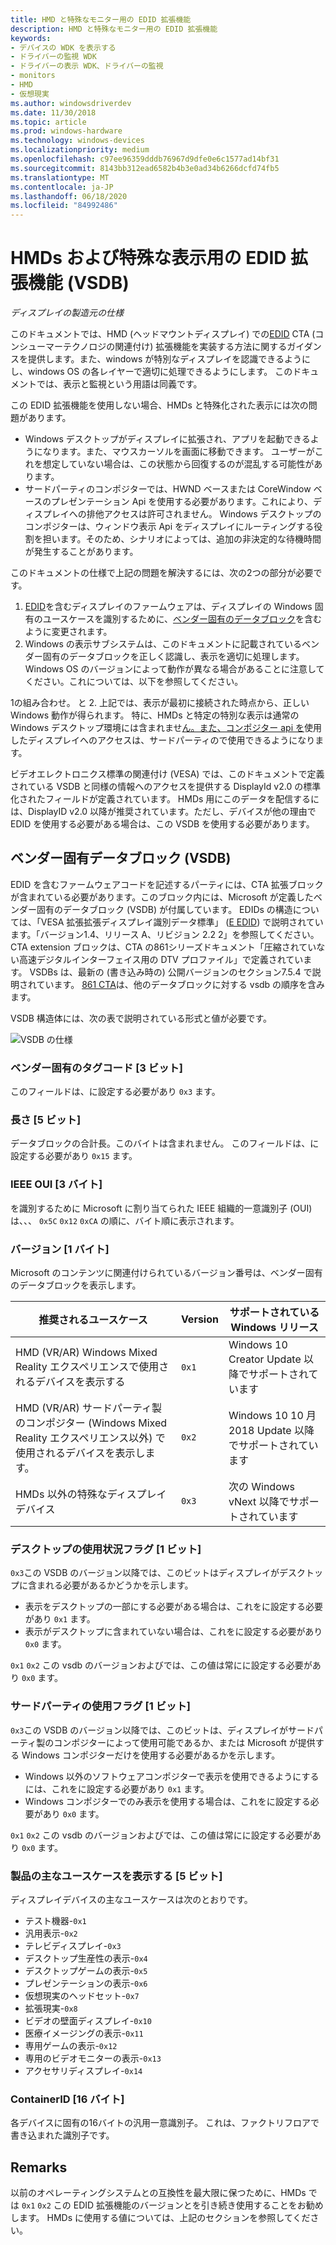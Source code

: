 ```yaml
---
title: HMD と特殊なモニター用の EDID 拡張機能
description: HMD と特殊なモニター用の EDID 拡張機能
keywords:
- デバイスの WDK を表示する
- ドライバーの監視 WDK
- ドライバーの表示 WDK、ドライバーの監視
- monitors
- HMD
- 仮想現実
ms.author: windowsdriverdev
ms.date: 11/30/2018
ms.topic: article
ms.prod: windows-hardware
ms.technology: windows-devices
ms.localizationpriority: medium
ms.openlocfilehash: c97ee96359dddb76967d9dfe0e6c1577ad14bf31
ms.sourcegitcommit: 8143bb312ead6582b4b3e0ad34b6266dcfd74fb5
ms.translationtype: MT
ms.contentlocale: ja-JP
ms.lasthandoff: 06/18/2020
ms.locfileid: "84992486"
---
```

# <a name="edid-extension-vsdb-for-hmds-and-specialized-displays"></a>HMDs および特殊な表示用の EDID 拡張機能 (VSDB)

*ディスプレイの製造元の仕様*

このドキュメントでは、HMD (ヘッドマウントディスプレイ) での[EDID](https://en.wikipedia.org/wiki/Extended_Display_Identification_Data) CTA (コンシューマーテクノロジの関連付け) 拡張機能を実装する方法に関するガイダンスを提供します。また、windows が特別なディスプレイを認識できるようにし、windows OS の各レイヤーで適切に処理できるようにします。 このドキュメントでは、表示と監視という用語は同義です。

この EDID 拡張機能を使用しない場合、HMDs と特殊化された表示には次の問題があります。

* Windows デスクトップがディスプレイに拡張され、アプリを起動できるようになります。また、マウスカーソルを画面に移動できます。 ユーザーがこれを想定していない場合は、この状態から回復するのが混乱する可能性があります。
* サードパーティのコンポジターでは、HWND ベースまたは CoreWindow ベースのプレゼンテーション Api を使用する必要があります。これにより、ディスプレイへの排他アクセスは許可されません。 Windows デスクトップのコンポジターは、ウィンドウ表示 Api をディスプレイにルーティングする役割を担います。そのため、シナリオによっては、追加の非決定的な待機時間が発生することがあります。

このドキュメントの仕様で上記の問題を解決するには、次の2つの部分が必要です。

1. [EDID](https://en.wikipedia.org/wiki/Extended_Display_Identification_Data)を含むディスプレイのファームウェアは、ディスプレイの Windows 固有のユースケースを識別するために、[ベンダー固有のデータブロック](https://en.wikipedia.org/wiki/Extended_Display_Identification_Data#EIA.2FCEA-861_extension_block)を含むように変更されます。
2. Windows の表示サブシステムは、このドキュメントに記載されているベンダー固有のデータブロックを正しく認識し、表示を適切に処理します。 Windows OS のバージョンによって動作が異なる場合があることに注意してください。これについては、以下を参照してください。

1の組み合わせ。 と 2. 上記では、表示が最初に接続された時点から、正しい Windows 動作が得られます。 特に、HMDs と特定の特別な表示は通常の Windows デスクトップ環境には含まれませ[ん。また、コンポジター api を](https://docs.microsoft.com/uwp/api/windows.devices.display.core)使用したディスプレイへのアクセスは、サードパーティので使用できるようになります。

ビデオエレクトロニクス標準の関連付け (VESA) では、このドキュメントで定義されている VSDB と同様の情報へのアクセスを提供する DisplayId v2.0 の標準化されたフィールドが定義されています。  HMDs 用にこのデータを配信するには、DisplayID v2.0 以降が推奨されています。ただし、デバイスが他の理由で EDID を使用する必要がある場合は、この VSDB を使用する必要があります。

## <a name="vendor-specific-data-block-vsdb"></a>ベンダー固有データブロック (VSDB)

EDID を含むファームウェアコードを記述するパーティには、CTA 拡張ブロックが含まれている必要があります。このブロック内には、Microsoft が定義したベンダー固有のデータブロック (VSDB) が付属しています。 EDIDs の構造については、「VESA 拡張拡張ディスプレイ識別データ標準」 ([E EDID](https://vesa.org/vesa-standards/standards-summaries/)) で説明されています。「バージョン1.4、リリース A、リビジョン 2.2 2」を参照してください。  CTA extension ブロックは、CTA の861シリーズドキュメント「圧縮されていない高速デジタルインターフェイス用の DTV プロファイル」で定義されています。  VSDBs は、最新の (書き込み時の) 公開バージョンのセクション7.5.4 で説明されています。 [861 CTA](https://standards.cta.tech/kwspub/published_docs/CTA-861-G-Preview.pdf)は、他のデータブロックに対する vsdb の順序を含みます。 

VSDB 構造体には、次の表で説明されている形式と値が必要です。

![VSDB の仕様](images/specialized-displays-vsdb.png)

### <a name="vendor-specific-tag-code-3-bits"></a>ベンダー固有のタグコード [3 ビット]

このフィールドは、に設定する必要があり `0x3` ます。

### <a name="length-5-bits"></a>長さ [5 ビット]

データブロックの合計長。このバイトは含まれません。  このフィールドは、に設定する必要があり `0x15` ます。

### <a name="ieee-oui-3-bytes"></a>IEEE OUI [3 バイト]

を識別するために Microsoft に割り当てられた IEEE 組織的一意識別子 (OUI) は、、、 `0x5C` `0x12` `0xCA` の順に、バイト順に表示されます。

### <a name="version-1-byte"></a>バージョン [1 バイト]

Microsoft のコンテンツに関連付けられているバージョン番号は、ベンダー固有のデータブロックを表示します。

| 推奨されるユースケース | Version | サポートされている Windows リリース |
|----------------------|---------|---------------------------|
| HMD (VR/AR) Windows Mixed Reality エクスペリエンスで使用されるデバイスを表示する | `0x1` | Windows 10 Creator Update 以降でサポートされています |
| HMD (VR/AR) サードパーティ製のコンポジター (Windows Mixed Reality エクスペリエンス以外) で使用されるデバイスを表示します。 | `0x2` | Windows 10 10 月 2018 Update 以降でサポートされています |
| HMDs 以外の特殊なディスプレイデバイス | `0x3` | 次の Windows vNext 以降でサポートされています |

### <a name="desktop-usage-flag-1-bit"></a>デスクトップの使用状況フラグ [1 ビット]

`0x3`この VSDB のバージョン以降では、このビットはディスプレイがデスクトップに含まれる必要があるかどうかを示します。

* 表示をデスクトップの一部にする必要がある場合は、これをに設定する必要があり `0x1` ます。
* 表示がデスクトップに含まれていない場合は、これをに設定する必要があり `0x0` ます。

`0x1` `0x2` この vsdb のバージョンおよびでは、この値は常にに設定する必要があり `0x0` ます。

### <a name="third-party-usage-flag-1-bit"></a>サードパーティの使用フラグ [1 ビット]

`0x3`この VSDB のバージョン以降では、このビットは、ディスプレイがサードパーティ製のコンポジターによって使用可能であるか、または Microsoft が提供する Windows コンポジターだけを使用する必要があるかを示します。

* Windows 以外のソフトウェアコンポジターで表示を使用できるようにするには、これをに設定する必要があり `0x1` ます。
* Windows コンポジターでのみ表示を使用する場合は、これをに設定する必要があり `0x0` ます。

`0x1` `0x2` この vsdb のバージョンおよびでは、この値は常にに設定する必要があり `0x0` ます。

### <a name="display-product-primary-use-case-5-bits"></a>製品の主なユースケースを表示する [5 ビット]

ディスプレイデバイスの主なユースケースは次のとおりです。

* テスト機器-`0x1`
* 汎用表示-`0x2`
* テレビディスプレイ-`0x3`
* デスクトップ生産性の表示-`0x4`
* デスクトップゲームの表示-`0x5`
* プレゼンテーションの表示-`0x6`
* 仮想現実のヘッドセット-`0x7`
* 拡張現実-`0x8`
* ビデオの壁面ディスプレイ-`0x10`
* 医療イメージングの表示-`0x11`
* 専用ゲームの表示-`0x12`
* 専用のビデオモニターの表示-`0x13`
* アクセサリディスプレイ-`0x14`

### <a name="containerid-16-bytes"></a>ContainerID [16 バイト]

各デバイスに固有の16バイトの汎用一意識別子。 これは、ファクトリフロアで書き込まれた識別子です。 

## <a name="remarks"></a>Remarks

以前のオペレーティングシステムとの互換性を最大限に保つために、HMDs では `0x1` `0x2` この EDID 拡張機能のバージョンとを引き続き使用することをお勧めします。 HMDs に使用する値については、上記のセクションを参照してください。
